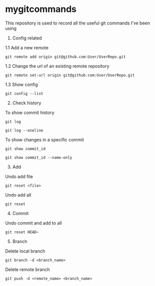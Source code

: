 # mygitcommands
This repository is used to record all the useful git commands I've been using 

1. Config related

1.1 Add a new remote

`git remote add origin git@github.com:User/UserRepo.git`

1.2 Change the url of an existing remote repository

`git remote set-url origin git@github.com:User/UserRepo.git`

1.3 Show config

`git config --list`

2. Check history

To show commit history 

`git log`

`git log --oneline`

To show changes in a specific commit

`git show commit_id`

`git show commit_id --name-only`

3. Add

Undo add file

`git reset <file>`

Undo add all

`git reset`

4. Commit 

Undo commit and add to all

`git reset HEAD~`

5. Branch

Delete local branch

`git branch -d <branch_name>`

Delete remote branch

`git push -d <remote_name> <branch_name>`

